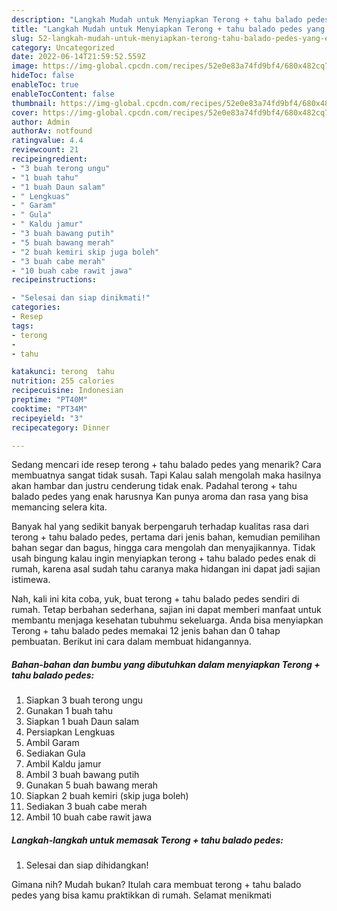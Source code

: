 ```yaml
---
description: "Langkah Mudah untuk Menyiapkan Terong + tahu balado pedes yang Enak Banget"
title: "Langkah Mudah untuk Menyiapkan Terong + tahu balado pedes yang Enak Banget"
slug: 52-langkah-mudah-untuk-menyiapkan-terong-tahu-balado-pedes-yang-enak-banget
category: Uncategorized
date: 2022-06-14T21:59:52.559Z
image: https://img-global.cpcdn.com/recipes/52e0e83a74fd9bf4/680x482cq70/terong-tahu-balado-pedes-foto-resep-utama.jpg
hideToc: false
enableToc: true
enableTocContent: false
thumbnail: https://img-global.cpcdn.com/recipes/52e0e83a74fd9bf4/680x482cq70/terong-tahu-balado-pedes-foto-resep-utama.jpg
cover: https://img-global.cpcdn.com/recipes/52e0e83a74fd9bf4/680x482cq70/terong-tahu-balado-pedes-foto-resep-utama.jpg
author: Admin
authorAv: notfound
ratingvalue: 4.4
reviewcount: 21
recipeingredient:
- "3 buah terong ungu"
- "1 buah tahu"
- "1 buah Daun salam"
- " Lengkuas"
- " Garam"
- " Gula"
- " Kaldu jamur"
- "3 buah bawang putih"
- "5 buah bawang merah"
- "2 buah kemiri skip juga boleh"
- "3 buah cabe merah"
- "10 buah cabe rawit jawa"
recipeinstructions:

- "Selesai dan siap dinikmati!"
categories:
- Resep
tags:
- terong
- 
- tahu

katakunci: terong  tahu 
nutrition: 255 calories
recipecuisine: Indonesian
preptime: "PT40M"
cooktime: "PT34M"
recipeyield: "3"
recipecategory: Dinner

---
```



Sedang mencari ide resep terong + tahu balado pedes yang menarik? Cara membuatnya sangat tidak susah. Tapi Kalau salah mengolah maka hasilnya akan hambar dan justru cenderung tidak enak. Padahal terong + tahu balado pedes yang enak harusnya Kan punya aroma dan rasa yang bisa memancing selera kita.


Banyak hal yang sedikit banyak berpengaruh terhadap kualitas rasa dari terong + tahu balado pedes, pertama dari jenis bahan, kemudian pemilihan bahan segar dan bagus, hingga cara mengolah dan menyajikannya. Tidak usah bingung kalau ingin menyiapkan terong + tahu balado pedes enak di rumah, karena asal sudah tahu caranya maka hidangan ini dapat jadi sajian istimewa.




Nah, kali ini kita coba, yuk, buat terong + tahu balado pedes sendiri di rumah. Tetap berbahan sederhana, sajian ini dapat memberi manfaat untuk membantu menjaga kesehatan tubuhmu sekeluarga. Anda bisa menyiapkan Terong + tahu balado pedes memakai 12 jenis bahan dan 0 tahap pembuatan. Berikut ini cara dalam membuat hidangannya.

<!--inarticleads1-->

##### Bahan-bahan dan bumbu yang dibutuhkan dalam menyiapkan Terong + tahu balado pedes:

1. Siapkan 3 buah terong ungu
1. Gunakan 1 buah tahu
1. Siapkan 1 buah Daun salam
1. Persiapkan  Lengkuas
1. Ambil  Garam
1. Sediakan  Gula
1. Ambil  Kaldu jamur
1. Ambil 3 buah bawang putih
1. Gunakan 5 buah bawang merah
1. Siapkan 2 buah kemiri (skip juga boleh)
1. Sediakan 3 buah cabe merah
1. Ambil 10 buah cabe rawit jawa




<!--inarticleads2-->

##### Langkah-langkah untuk memasak Terong + tahu balado pedes:


1. Selesai dan siap dihidangkan!



Gimana nih? Mudah bukan? Itulah cara membuat terong + tahu balado pedes yang bisa kamu praktikkan di rumah. Selamat menikmati
